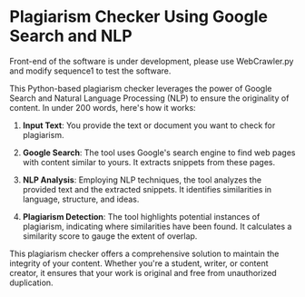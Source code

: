 # Plagiarism Checker Using Google Search and NLP

Front-end of the software is under development, please use WebCrawler.py and modify sequence1 to test the software.

This Python-based plagiarism checker leverages the power of Google Search and Natural Language Processing (NLP) to ensure the originality of content. In under 200 words, here's how it works:

1. **Input Text**: You provide the text or document you want to check for plagiarism.

2. **Google Search**: The tool uses Google's search engine to find web pages with content similar to yours. It extracts snippets from these pages.

3. **NLP Analysis**: Employing NLP techniques, the tool analyzes the provided text and the extracted snippets. It identifies similarities in language, structure, and ideas.

4. **Plagiarism Detection**: The tool highlights potential instances of plagiarism, indicating where similarities have been found. It calculates a similarity score to gauge the extent of overlap.

This plagiarism checker offers a comprehensive solution to maintain the integrity of your content. Whether you're a student, writer, or content creator, it ensures that your work is original and free from unauthorized duplication.
